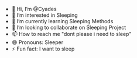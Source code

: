 - 👋 Hi, I’m @Cyades
- 👀 I’m interested in Sleeping
- 🌱 I’m currently learning Sleeping Methods
- 💞️ I’m looking to collaborate on Sleeping Project
- 📫 How to reach me "dont please i need to sleep"
- 😄 Pronouns: Sleeper
- ⚡ Fun fact: I want to sleep

<!---
Cyades/Cyades is a ✨ special ✨ repository because its `README.md` (this file) appears on your GitHub profile.
You can click the Preview link to take a look at your changes.
--->
